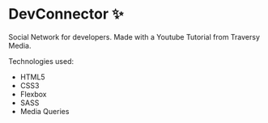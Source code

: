 # DevConnector ✨
Social Network for developers. Made with a Youtube Tutorial from Traversy Media.

Technologies used:
- HTML5
- CSS3
 - Flexbox
 - SASS
 - Media Queries
